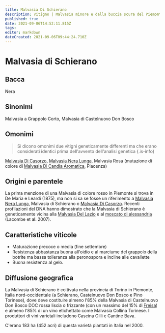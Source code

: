```yaml
---
title: Malvasia Di Schierano
description: Vitigno | Malvasia minore e dalla buccia scura del Piemonte che produce rossi dolci leggermente aromatici.
published: true
date: 2021-09-06T14:52:11.815Z
tags: 
editor: markdown
dateCreated: 2021-09-06T09:44:24.710Z
---
```


# Malvasia di Schierano

## Bacca
Nera

## Sinonimi
Malvasia a Grappolo Corto, Malvasia di Castelnuovo Don Bosco

## Omonimi
> Si dicono omonimi due vitigni geneticamente differenti ma che erano considerati identici prima dell'avvento dell'analisi genetica
{.is-info}

[Malvasia Di Casorzo](/vitigni/bacca-bianca/malvasia-di-casorzo), [Malvasia Nera Lunga](/vitigni/bacca-nera/malvasia-nera-lunga), Malvasia Rosa (mutazione di colore di [Malvasia Di Candia Aromatica](/vitigni/bacca-bianca/malvasia-di-candia-aromatica), Piacenza)

## Origini e parentele
La prima menzione di una Malvasia di colore rosso in Piemonte si trova in De Maria e Leardi (1875), ma non si sa se fosse un riferimento a [Malvasia Nera Lunga](/vitigni/bacca-nera/malvasia-nera-lunga), Malvasia di Schierano o [Malvasia Di Casorzo](/vitigni/bacca-bianca/malvasia-di-casorzo). Recenti profilazioni del DNA hanno dimostrato che la Malvasia di Schierano è geneticamente vicina alla [Malvasia Del Lazio](/vitigni/bacca-bianca/malvasia-del-lazio) e al [moscato di alessandria](/vitigni/bacca-bianca/moscato-di-alessandria) (Lacombe et al. 2007).

## Caratteristiche viticole

- Maturazione precoce o media (fine settembre)
- Resistenza abbastanza buona all'oidio e al marciume del grappolo della botrite ma bassa tolleranza alla peronospora e incline alle cavallette
- Buona resistenza al gelo.

## Diffusione geografica

La Malvasia di Schierano è coltivata nella provincia di Torino in Piemonte, Italia nord-occidentale (a Schierano, Castelnuovo Don Bosco e Pino Torinese), dove deve costituire almeno l'85% della Malvasia di Castelnuovo Don Bosco DOC rossa liscia o frizzante (con un massimo del 15% di [Freisa](/vitigni/bacca-nera/freisa)) e almeno l'85% di un vino etichettato come Malvasia Collina Torinese. I produttori di vini varietali includono Cascina Gilli e Cantine Bava.

C'erano 183 ha (452 acri) di questa varietà piantati in Italia nel 2000.